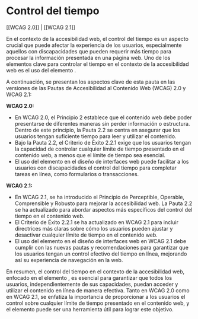 # Control del tiempo

[[WCAG 2.0]] | [[WCAG 2.1]]

En el contexto de la accesibilidad web, el control del tiempo es un aspecto crucial que puede afectar la experiencia de los usuarios, especialmente aquellos con discapacidades que pueden requerir más tiempo para procesar la información presentada en una página web. Uno de los elementos clave para controlar el tiempo en el contexto de la accesibilidad web es el uso del elemento <TOKEN>.

A continuación, se presentan los aspectos clave de esta pauta en las versiones de las Pautas de Accesibilidad al Contenido Web (WCAG) 2.0 y WCAG 2.1:

**WCAG 2.0:**
- En WCAG 2.0, el Principio 2 establece que el contenido web debe poder presentarse de diferentes maneras sin perder información o estructura. Dentro de este principio, la Pauta 2.2 se centra en asegurar que los usuarios tengan suficiente tiempo para leer y utilizar el contenido.
- Bajo la Pauta 2.2, el Criterio de Éxito 2.2.1 exige que los usuarios tengan la capacidad de controlar cualquier límite de tiempo presentado en el contenido web, a menos que el límite de tiempo sea esencial.
- El uso del elemento <TOKEN> en el diseño de interfaces web puede facilitar a los usuarios con discapacidades el control del tiempo para completar tareas en línea, como formularios o transacciones.

**WCAG 2.1:**
- En WCAG 2.1, se ha introducido el Principio de Perceptible, Operable, Comprensible y Robusto para mejorar la accesibilidad web. La Pauta 2.2 se ha actualizado para abordar aspectos más específicos del control del tiempo en el contenido web.
- El Criterio de Éxito 2.2.1 se ha actualizado en WCAG 2.1 para incluir directrices más claras sobre cómo los usuarios pueden ajustar y desactivar cualquier límite de tiempo en el contenido web.
- El uso del elemento <TOKEN> en el diseño de interfaces web en WCAG 2.1 debe cumplir con las nuevas pautas y recomendaciones para garantizar que los usuarios tengan un control efectivo del tiempo en línea, mejorando así su experiencia de navegación en la web.

En resumen, el control del tiempo en el contexto de la accesibilidad web, enfocado en el elemento <TOKEN>, es esencial para garantizar que todos los usuarios, independientemente de sus capacidades, puedan acceder y utilizar el contenido en línea de manera efectiva. Tanto en WCAG 2.0 como en WCAG 2.1, se enfatiza la importancia de proporcionar a los usuarios el control sobre cualquier límite de tiempo presentado en el contenido web, y el elemento <TOKEN> puede ser una herramienta útil para lograr este objetivo.
